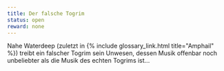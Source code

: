 ```yaml
---
title: Der falsche Togrim
status: open
reward: none
---
```


Nahe Waterdeep (zuletzt in {% include glossary_link.html title="Amphail" %}) treibt ein falscher
Togrim sein Unwesen, dessen Musik offenbar noch unbeliebter als die Musik des echten Togrims ist...
